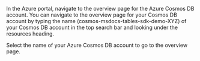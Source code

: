 In the Azure portal, navigate to the overview page for the Azure Cosmos DB account.  You can navigate to the overview page for your Cosmos DB account by typing the name (cosmos-msdocs-tables-sdk-demo-XYZ) of your Cosmos DB account in the top search bar and looking under the resources heading.

Select the name of your Azure Cosmos DB account to go to the overview page.